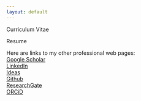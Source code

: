 ```yaml
---
layout: default
---
```


Curriculum Vitae <i class="fa fa-download"> </i>

Resume <i class="fa fa-download"> </i>

Here are links to my other professional web pages:<br>
[Google Scholar](https://scholar.google.com/citations?user=wj_yfJMAAAAJ&hl=en&oi=sra) <br>
[LinkedIn](https://www.linkedin.com/in/dasdebasmita) <br>
[Ideas](https://ideas.repec.org/f/pda898.html) <br>
[Github](https://github.com/debasmita-das-econ) <br>
[ResearchGate](https://www.researchgate.net/profile/Debasmita-Das-3) <br>
[ORCiD](https://orcid.org/0000-0003-3339-570X) <br>

<i class="ai ai-google-scholar ai-2x"> </i>
<i class="fa fa-envelope"> </i>
<i class="fa fa-github"> </i>
<i class="fa fa-linkedin"> </i>
<i class="ai ai-ideas-repec ai-2x"> </i>
<i class="ai ai-researchgate ai-2x"> </i>
<i class="ai ai-ssrn ai-2x"> </i>
<i class="ai ai-orcid ai-2x"> </i>
<br>
